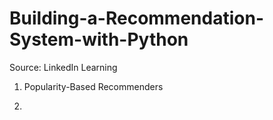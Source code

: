 # Building-a-Recommendation-System-with-Python
Source: LinkedIn Learning

1. Popularity-Based Recommenders

2.
